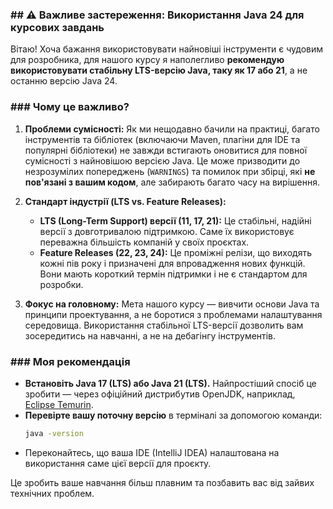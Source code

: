 ### \#\# ⚠️ Важливе застереження: Використання Java 24 для курсових завдань

Вітаю\! Хоча бажання використовувати найновіші інструменти є чудовим для розробника, для нашого курсу я наполегливо **рекомендую використовувати стабільну LTS-версію Java, таку як 17 або 21**, а не останню версію Java 24.

### \#\#\# Чому це важливо?

1.  **Проблеми сумісності:** Як ми нещодавно бачили на практиці, багато інструментів та бібліотек (включаючи Maven, плагіни для IDE та популярні бібліотеки) не завжди встигають оновитися для повної сумісності з найновішою версією Java. Це може призводити до незрозумілих попереджень (`WARNINGS`) та помилок при збірці, які **не пов'язані з вашим кодом**, але забирають багато часу на вирішення.

2.  **Стандарт індустрії (LTS vs. Feature Releases):**

      * **LTS (Long-Term Support) версії (11, 17, 21):** Це стабільні, надійні версії з довготривалою підтримкою. Саме їх використовує переважна більшість компаній у своїх проєктах.
      * **Feature Releases (22, 23, 24):** Це проміжні релізи, що виходять кожні пів року і призначені для впровадження нових функцій. Вони мають короткий термін підтримки і не є стандартом для розробки.

3.  **Фокус на головному:** Мета нашого курсу — вивчити основи Java та принципи проектування, а не боротися з проблемами налаштування середовища. Використання стабільної LTS-версії дозволить вам зосередитись на навчанні, а не на дебагінгу інструментів.

### \#\#\# Моя рекомендація

  * **Встановіть Java 17 (LTS) або Java 21 (LTS).** Найпростіший спосіб це зробити — через офіційний дистрибутив OpenJDK, наприклад, [Eclipse Temurin](https://adoptium.net/).
  * **Перевірте вашу поточну версію** в терміналі за допомогою команди:
    ```bash
    java -version
    ```
  * Переконайтесь, що ваша IDE (IntelliJ IDEA) налаштована на використання саме цієї версії для проєкту.

Це зробить ваше навчання більш плавним та позбавить вас від зайвих технічних проблем.